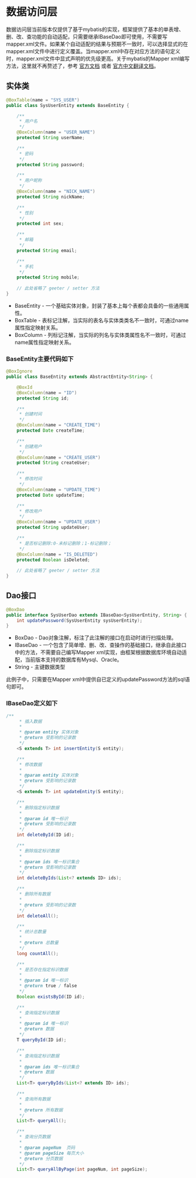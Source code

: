 # 数据访问层

数据访问层当前版本仅提供了基于mybatis的实现，框架提供了基本的单表增、删、改、查功能的自动适配，只需要继承IBaseDao即可使用，不需要写mapper.xml文件。如果某个自动适配的结果与预期不一致时，可以选择显式的在mapper.xml文件中进行定义覆盖。当mapper.xml中存在对应方法的语句定义时，mapper.xml文件中显式声明的优先级更高。关于mybatis的Mapper xml编写方法，这里就不再赘述了，参考 [官方文档](https://mybatis.org/mybatis-3/sqlmap-xml.html) 或者 [官方中文翻译文档](https://mybatis.org/mybatis-3/zh/sqlmap-xml.html)。

## 实体类

```java
@BoxTable(name = "SYS_USER")
public class SysUserEntity extends BaseEntity {

    /**
     * 用户名
     */
    @BoxColumn(name = "USER_NAME")
    protected String userName;

    /**
     * 密码
     */
    protected String password;

    /**
     * 用户昵称
     */
    @BoxColumn(name = "NICK_NAME")
    protected String nickName;

    /**
     * 性别
     */
    protected int sex;

    /**
     * 邮箱
     */
    protected String email;

    /**
     * 手机
     */
    protected String mobile;
    
    // 此处省略了 geeter / setter 方法
}
```

- BaseEntity - 一个基础实体对象，封装了基本上每个表都会具备的一些通用属性。
- BoxTable - 表标记注解，当实际的表名与实体类类名不一致时，可通过name属性指定映射关系。
- BoxColumn - 列标记注解，当实际的列名与实体类属性名不一致时，可通过name属性指定映射关系。

### BaseEntity主要代码如下

```java
@BoxIgnore
public class BaseEntity extends AbstractEntity<String> {

    @BoxId
    @BoxColumn(name = "ID")
    protected String id;

    /**
     * 创建时间
     */
    @BoxColumn(name = "CREATE_TIME")
    protected Date createTime;

    /**
     * 创建用户
     */
    @BoxColumn(name = "CREATE_USER")
    protected String createUser;

    /**
     * 修改时间
     */
    @BoxColumn(name = "UPDATE_TIME")
    protected Date updateTime;

    /**
     * 修改用户
     */
    @BoxColumn(name = "UPDATE_USER")
    protected String updateUser;

    /**
     * 是否标记删除:0-未标记删除；1-标记删除；
     */
    @BoxColumn(name = "IS_DELETED")
    protected Boolean isDeleted;
    
    // 此处省略了 geeter / setter 方法
}
```

## Dao接口

```java
@BoxDao
public interface SysUserDao extends IBaseDao<SysUserEntity, String> {
    int updatePassword(SysUserEntity sysUserEntity);
}
```

- BoxDao - Dao对象注解，标注了此注解的接口在启动时进行扫描处理。
- IBaseDao - 一个包含了简单增、删、改、查操作的基础接口，继承自此接口中的方法，不需要自己编写Mapper xml实现，由框架根据数据库环境自动适配，当前版本支持的数据库有Mysql、Oracle。
- String - 主键数据类型

此例子中，只需要在Mapper xml中提供自已定义的updatePassword方法的sql语句即可。

### IBaseDao定义如下

```java
/**
     * 插入数据
     *
     * @param entity 实体对象
     * @return 受影响的记录数
     */
    <S extends T> int insertEntity(S entity);

    /**
     * 修改数据
     *
     * @param entity 实体对象
     * @return 受影响的记录数
     */
    <S extends T> int updateEntity(S entity);

    /**
     * 删除指定标识数据
     *
     * @param id 唯一标识
     * @return 受影响的记录数
     */
    int deleteById(ID id);

    /**
     * 删除指定标识数据
     *
     * @param ids 唯一标识集合
     * @return 受影响的记录数
     */
    int deleteByIds(List<? extends ID> ids);

    /**
     * 删除所有数据
     *
     * @return 受影响的记录数
     */
    int deleteAll();

    /**
     * 统计总数量
     *
     * @return 总数量
     */
    long countAll();

    /**
     * 是否存在指定标识数据
     *
     * @param id 唯一标识
     * @return true / false
     */
    Boolean existsById(ID id);

    /**
     * 查询指定标识数据
     *
     * @param id 唯一标识
     * @return 数据
     */
    T queryById(ID id);

    /**
     * 查询指定标识数据
     *
     * @param ids 唯一标识集合
     * @return 数据
     */
    List<T> queryByIds(List<? extends ID> ids);

    /**
     * 查询所有数据
     *
     * @return 所有数据
     */
    List<T> queryAll();

    /**
     * 查询分页数据
     *
     * @param pageNum  页码
     * @param pageSize 每页大小
     * @return 分页数据
     */
    List<T> queryAllByPage(int pageNum, int pageSize);
```

